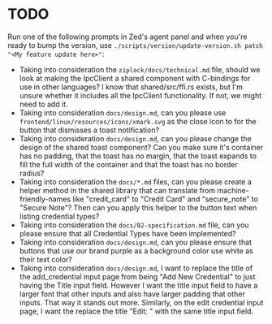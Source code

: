 # TODO

Run one of the following prompts in Zed's agent panel and when you're ready to bump the version, use `./scripts/version/update-version.sh patch "<My feature update here>"`:

- Taking into consideration the `ziplock/docs/technical.md` file, should we look at making the IpcClient a shared component with C-bindings for use in other languages? I know that shared/src/ffi.rs exists, but I'm unsure whether it includes all the IpcClient functionality. If not, we might need to add it.
- Taking into consideration `docs/design.md`, can you please use `frontend/linux/resources/icons/xmark.svg` as the close icon to for the button that dismisses a toast notification?
- Taking into consideration `docs/design.md`, can you please change the design of the shared toast component? Can you make sure it's container has no padding, that the toast has no margin, that the toast expands to fill the full width of the container and that the toast has no border radius?
- Taking into consideration the `docs/*.md` files, can you please create a helper method in the shared library that can translate from machine-friendly-names like "credit_card" to "Credit Card" and "secure_note" to "Secure Note"? Then can you apply this helper to the button text when listing credential types?
- Taking into consideration the `docs/02-specification.md` file, can you please ensure that all Credential Types have been implemented?
- Taking into consideration `docs/design.md`, can you please ensure that buttons that use our brand purple as a background color use white as their text color?
- Taking into consideration `docs/design.md`, I want to replace the title of the add_credential input page from being "Add New Credential" to just having the Title input field. However I want the title input field to have a larger font that other inputs and also have larger padding that other inputs. That way it stands out more. Similarly, on the edit credential input page, I want the replace the title "Edit: <Credential Title>" with the same title input field.
